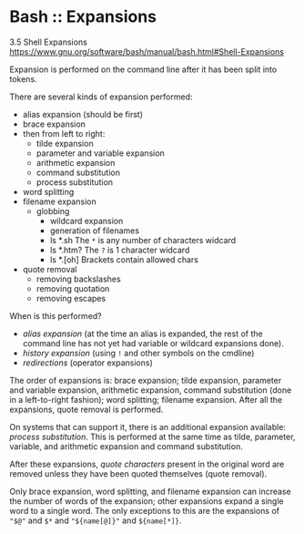 # Bash :: Expansions

3.5 Shell Expansions
https://www.gnu.org/software/bash/manual/bash.html#Shell-Expansions

Expansion is performed on the command line after it has been split into tokens. 

There are several kinds of expansion performed:
- alias expansion (should be first)
- brace expansion
- then from left to right:
  - tilde expansion
  - parameter and variable expansion
  - arithmetic expansion
  - command substitution
  - process substitution
- word splitting
- filename expansion
  - globbing
    - wildcard expansion
    - generation of filenames
    - ls *.sh      The `*` is any number of characters widcard
    - ls *.htm?    The `?` is 1 character widcard
    - ls *.[oh]    Brackets contain allowed chars
- quote removal
  - removing backslashes
  - removing quotation
  - removing escapes

When is this performed?
- *alias expansion* (at the time an alias is expanded, the rest of the command line has not yet had variable or wildcard expansions done).
- *history expansion* (using `!` and other symbols on the cmdline)
- *redirections* (operator expansions)


The order of expansions is: brace expansion; tilde expansion, parameter and variable expansion, arithmetic expansion, command substitution (done in a left-to-right fashion); word splitting; filename expansion. After all the expansions, quote removal is performed.

On systems that can support it, there is an additional expansion available: *process substitution*. This is performed at the same time as tilde, parameter, variable, and arithmetic expansion and command substitution.

After these expansions, *quote characters* present in the original word are removed unless they have been quoted themselves (quote removal).

Only brace expansion, word splitting, and filename expansion can increase the number of words of the expansion; other expansions expand a single word to a single word. The only exceptions to this are the expansions of `"$@"` and `$*` and `"${name[@]}"` and `${name[*]}`.
